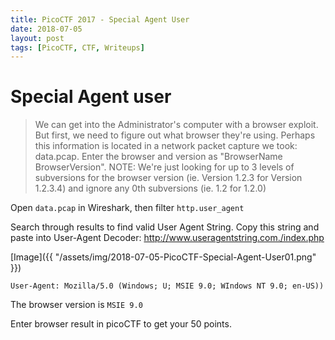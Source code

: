 ```yaml
---
title: PicoCTF 2017 - Special Agent User
date: 2018-07-05
layout: post
tags: [PicoCTF, CTF, Writeups]
---
```


# Special Agent user

> We can get into the Administrator's computer with a browser exploit. But first, we need to figure out what browser they're using. Perhaps this information is located in a network packet capture we took: data.pcap. Enter the browser and version as "BrowserName BrowserVersion". NOTE: We're just looking for up to 3 levels of subversions for the browser version (ie. Version 1.2.3 for Version 1.2.3.4) and ignore any 0th subversions (ie. 1.2 for 1.2.0)

Open `data.pcap` in Wireshark, then filter `http.user_agent`

Search through results to find valid User Agent String.  Copy this string and paste into User-Agent Decoder:
    http://www.useragentstring.com./index.php


[Image]({{ "/assets/img/2018-07-05-PicoCTF-Special-Agent-User01.png" }})

`User-Agent: Mozilla/5.0 (Windows; U; MSIE 9.0; WIndows NT 9.0; en-US))`

The browser version is `MSIE 9.0`

Enter browser result in picoCTF to get your 50 points.
